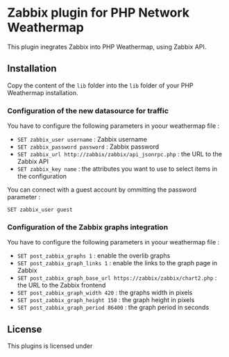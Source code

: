 # Zabbix plugin for PHP Network Weathermap

This plugin inegrates Zabbix into PHP Weathermap, using Zabbix API.

## Installation

Copy the content of the `lib` folder into the `lib` folder of your PHP Weathermap installation.

### Configuration of the new datasource for traffic

You have to configure the following parameters in yoour weathermap file :

* `SET zabbix_user username` : Zabbix username
* `SET zabbix_password password` : Zabbix password
* `SET zabbix_url http://zabbix/zabbix/api_jsonrpc.php` : the URL to the Zabbix API
* `SET zabbix_key name` : the attributes you want to use to select items in the configuration

You can connect with a guest account by ommitting the password parameter :

```SET zabbix_user guest```

### Configuration of the Zabbix graphs integration

You have to configure the following parameters in yoour weathermap file :

* `SET post_zabbix_graphs 1` : enable the overlib graphs
* `SET post_zabbix_graph_links 1` : enable the links to the graph page in Zabbix
* `SET post_zabbix_graph_base_url https://zabbix/zabbix/chart2.php` : the URL to the Zabbix frontend
* `SET post_zabbix_graph_width 420` : the graphs width in pixels
* `SET post_zabbix_graph_height 150` : the graph height in pixels
* `SET post_zabbix_graph_period 86400` : the graph period in seconds

## License

This plugins is licensed under 
